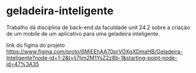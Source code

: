 # geladeira-inteligente
Trabalho dá disciplina de back-end da faculdade unit 24.2 sobre a criação de um mobile de um aplicativo para uma geladeira inteligente. 

link do figma do projeto 
https://www.figma.com/proto/6MjEEhAA70prVOXgXDmaHB/Geladeira-Inteligente?node-id=1-2&t=lj7ljm2M1YsZ2z8b-1&starting-point-node-id=47%3A35
